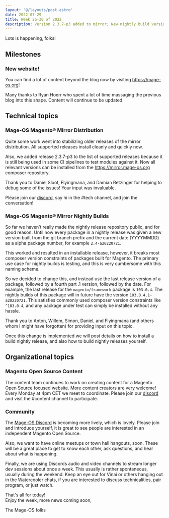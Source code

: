 ```yaml
---
layout: '@/layouts/post.astro'
date: 2022-07-29
title: Week 26-30 of 2022
description: Version 2.3.7-p3 added to mirror; New nightly build versioning convention; Community updates.  
---
```


Lots is happening, folks!

## Milestones

### New website!

You can find a lot of content beyond the blog now by visiting <https://mage-os.org>!

Many thanks to Ryan Hoerr who spent a lot of time massaging the previous blog into this shape. Content will continue to be updated.


## Technical topics

### Mage-OS Magento® Mirror Distribution

Quite some work went into stabilizing older releases of the mirror distribution. All supported releases install cleanly and quickly now.

Also, we added release 2.3.7-p3 to the list of supported releases because it is still being used in some CI pipelines to test modules against it.
Now all relevant versions can be installed from the <https://mirror.mage-os.org> composer repository.

Thank you to Daniel Sloof, Flyingmana, and Damian Retzinger for helping to debug some of the issues! Your input was invaluable.

Please join our [discord](http://chat.mage-os.org), say hi in the #tech channel, and join the conversation!


### Mage-OS Magento® Mirror Nightly Builds

So far we haven’t really made the nightly release repository public, and for good reason. Until now every package in a nightly release was given a new version built from the git branch prefix and the current date (YYYYMMDD) as a alpha package number, for example `2.4-a20220721`.

This worked and resulted in an installable release, however, it breaks most composer version constraints of packages built for Magento. The primary use case for nightly builds is testing, and this is very cumbersome with this naming scheme.

So we decided to change this, and instead use the last release version of a package, followed by a fourth part .1 version, followed by the date. For example, the last release for the `magento/framework` package is `103.0.4`. 
The nightly builds of this package will in future have the version `103.0.4.1-a20220721`. This satisfies commonly used composer version constraints like `^103.0.4`, and any package under test can simply be installed without any hassle.

Thank you to Anton, Willem, Simon, Daniel, and Flyingmana (and others whom I might have forgotten) for providing input on this topic.

Once this change is implemented we will post details on how to install a build nightly release, and also how to build nightly releases yourself.


## Organizational topics

### Magento Open Source Content

The content team continues to work on creating content for a Magento Open Source focused website. More content creators are very welcome! Every Monday at 4pm CET we meet to coordinate. Please join our [discord](http://chat.mage-os.org) and visit the #content channel to participate.

### Community

The [Mage-OS Discord](http://chat.mage-os.org) is becoming more lively, which is lovely. Please join and introduce yourself, it is great to see people are interested in an independent Magento Open Source.

Also, we want to have online meetups or town hall hangouts, soon. These will be a great place to get to know each other, ask questions, and hear about what is happening.

Finally, we are using Discords audio and video channels to stream longer dev sessions about once a week. This usually is rather spontaneous, usually during the weekend. Keep an eye out for Vinai or others hanging out in the Watercooler chats, if you are interested to discuss technicalities, pair program, or just watch.


That's all for today!  
Enjoy the week, more news coming soon,

The Mage-OS folks